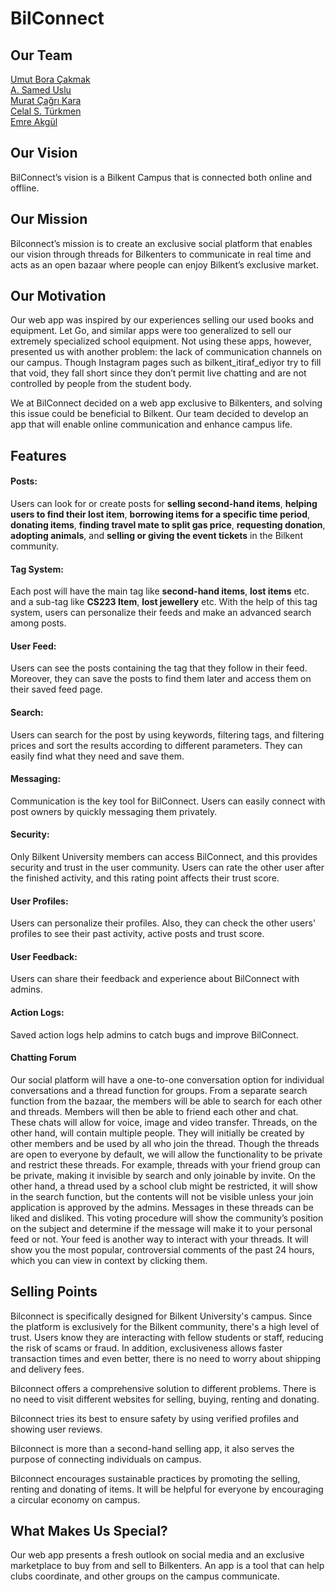 # BilConnect

## Our Team
[Umut Bora Çakmak](https://github.com/UBoraCakmak)<br>
[A. Samed Uslu](https://github.com/sameduslu)<br>
[Murat Çağrı Kara](https://github.com/Murat-Cagri)<br>
[Celal S. Türkmen](https://github.com/celaltrk)<br>
[Emre Akgül](https://github.com/Emre-Akgul)<br>

## Our Vision
BilConnect’s vision is a Bilkent Campus that is connected both online and offline.

## Our Mission
Bilconnect’s mission is to create an exclusive social platform that enables our vision through threads for Bilkenters to communicate in real time and acts as an open bazaar where people can enjoy Bilkent’s exclusive market.

## Our Motivation
Our web app was inspired by our experiences selling our used books and equipment. Let Go, and similar apps were too generalized to sell our extremely specialized school equipment. Not using these apps, however, presented us with another problem: the lack of communication channels on our campus. Though Instagram pages such as bilkent_itiraf_ediyor try to fill that void, they fall short since they don’t permit live chatting and are not controlled by people from the student body.

We at BilConnect decided on a web app exclusive to Bilkenters, and solving this issue could be beneficial to Bilkent. Our team decided to develop an app that will enable online communication and enhance campus life.

## Features

#### Posts: 
Users can look for or create posts for **selling second-hand items**, **helping users to find their lost item**, **borrowing items for a specific time period**, **donating items**, **finding travel mate to split gas price**, **requesting donation**, **adopting animals**, and **selling or giving the event tickets** in the Bilkent community.

#### Tag System: 
Each post will have the main tag like **second-hand items**, **lost items** etc. and a sub-tag like **CS223 Item**, **lost jewellery** etc. With the help of this tag system, users can personalize their feeds and make an advanced search among posts.

#### User Feed: 
Users can see the posts containing the tag that they follow in their feed. Moreover, they can save the posts to find them later and access them on their saved feed page.

#### Search: 
Users can search for the post by using keywords, filtering tags, and filtering prices and sort the results according to different parameters. They can easily find what they need and save them.

#### Messaging: 
Communication is the key tool for BilConnect. Users can easily connect with post owners by quickly messaging them privately.

#### Security: 
Only Bilkent University members can access BilConnect, and this provides security and trust in the user community. Users can rate the other user after the finished activity, and this rating point affects their trust score. 

#### User Profiles: 
Users can personalize their profiles. Also, they can check the other users' profiles to see their past activity, active posts and trust score.

#### User Feedback: 
Users can share their feedback and experience about BilConnect with admins.

#### Action Logs: 
Saved action logs help admins to catch bugs and improve BilConnect.

#### Chatting Forum
Our social platform will have a one-to-one conversation option for individual conversations and a thread function for groups. From a separate search function from the bazaar, the members will be able to search for each other and threads. Members will then be able to friend each other and chat. These chats will allow for voice, image and video transfer. Threads, on the other hand, will contain multiple people. They will initially be created by other members and be used by all who join the thread. Though the threads are open to everyone by default, we will allow the functionality to be private and restrict these threads. For example, threads with your friend group can be private, making it invisible by search and only joinable by invite. On the other hand, a thread used by a school club might be restricted, it will show in the search function, but the contents will not be visible unless your join application is approved by the admins. Messages in these threads can be liked and disliked. This voting procedure will show the community’s position on the subject and determine if the message will make it to your personal feed or not. Your feed is another way to interact with your threads. It will show you the most popular, controversial comments of the past 24 hours, which you can view in context by clicking them. 

## Selling Points
Bilconnect is specifically designed for Bilkent University's campus. Since the platform is exclusively for the Bilkent community, there's a high level of trust. Users know they are interacting with fellow students or staff, reducing the risk of scams or fraud. In addition, exclusiveness allows faster transaction times and even better, there is no need to worry about shipping and delivery fees. 

Bilconnect offers a comprehensive solution to different problems. There is no need to visit different websites for selling, buying, renting and donating.

Bilconnect tries its best to ensure safety by using verified profiles and showing user reviews.

Bilconnect is more than a second-hand selling app, it also serves the purpose of connecting individuals on campus.

Bilconnect encourages sustainable practices by promoting the selling, renting and donating of items. It will be helpful for everyone by encouraging a circular economy on campus.

## What Makes Us Special?
Our web app presents a fresh outlook on social media and an exclusive marketplace to buy from and sell to Bilkenters. An app is a tool that can help clubs coordinate, and other groups on the campus communicate.
